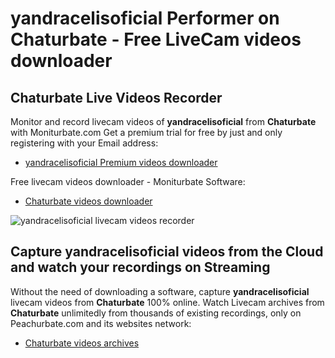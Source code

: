 # yandracelisoficial Performer on Chaturbate - Free LiveCam videos downloader

## Chaturbate Live Videos Recorder

Monitor and record livecam videos of **yandracelisoficial** from **Chaturbate** with Moniturbate.com
Get a premium trial for free by just and only registering with your Email address:
* [yandracelisoficial Premium videos downloader](https://moniturbate.com/request-demo-licence-key.html)

Free livecam videos downloader - Moniturbate Software:
* [Chaturbate videos downloader](https://moniturbate.com/moniturbate-download-software.html)

![yandracelisoficial livecam videos recorder](https://peachurnet.com/templates/moniturbate-software.png)


## Capture yandracelisoficial videos from the Cloud and watch your recordings on Streaming

Without the need of downloading a software, capture **yandracelisoficial** livecam videos from **Chaturbate** 100% online.
Watch Livecam archives from **Chaturbate** unlimitedly from thousands of existing recordings, only on Peachurbate.com and its websites network:
* [Chaturbate videos archives](https://peachurnet.com/)